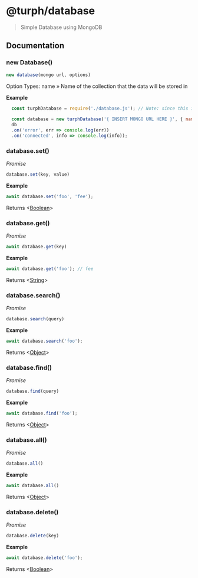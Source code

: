 # @turph/database

> Simple Database using MongoDB

## Documentation

### new Database()

```js
new database(mongo url, options)
```

Option Types:
  name » Name of the collection that the data will be stored in

__Example__

```js
  const turphDatabase = require('./database.js'); // Note: since this is not a NPM Package you need to make a new file for this called "database.js" if you wish to use this line of code
  
  const database = new turphDatabase('{ INSERT MONGO URL HERE }', { name: 'database' });
  db
  .on('error', err => console.log(err))
  .on('connected', info => console.log(info));
```

### database.set()

*Promise*

```js
database.set(key, value)
```

__Example__

```js
await database.set('foo', 'fee');
```

Returns <[Boolean](https://developer.mozilla.org/en-US/docs/Web/JavaScript/Reference/Global_Objects/Boolean)>

### database.get()

*Promise*

```js
await database.get(key)
```
 
__Example__

```js
await database.get('foo'); // fee
```

Returns <[String](https://developer.mozilla.org/en-US/docs/Web/JavaScript/Reference/Global_Objects/String)>

### database.search()

*Promise*

```js
database.search(query)
```

__Example__

```js
await database.search('foo');
```

Returns <[Object](https://developer.mozilla.org/en-US/docs/Web/JavaScript/Reference/Global_Objects/Object)>

### database.find()

*Promise*

```js
database.find(query)
```

__Example__

```js
await database.find('foo');
```

Returns <[Object](https://developer.mozilla.org/en-US/docs/Web/JavaScript/Reference/Global_Objects/Object)>

### database.all()

*Promise*

```js
database.all()
```

__Example__

```js
await database.all()
```

Returns <[Object](https://developer.mozilla.org/en-US/docs/Web/JavaScript/Reference/Global_Objects/Object)>

### database.delete()

*Promise*

```js
database.delete(key)
```

__Example__

```js
await database.delete('foo');
```

Returns <[Boolean](https://developer.mozilla.org/en-US/docs/Web/JavaScript/Reference/Global_Objects/Boolean)>
